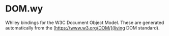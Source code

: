 # DOM.wy
Whiley bindings for the W3C Document Object Model.  These are generated automatically from the [https://www.w3.org/DOM/](living DOM standard).
